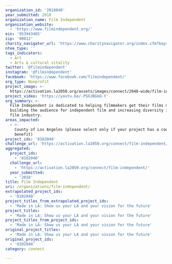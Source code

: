 ```yaml
---
organization_id: '2018040'
year_submitted: 2018
organization_name: Film Independent
organization_website:
  - 'https://www.filmindependent.org/'
ein: '953943485'
zip: '90012'
charity_navigator_url: 'https://www.charitynavigator.org/index.cfm?bay=search.profile&ein=953943485'
ntee_type: ''
tags_indicators:
  - Art
  - Arts & cultural vitality
twitter: '@filmindependent'
instagram: '@filmindependent'
facebook: 'https://www.facebook.com/filmindependent/'
org_type: Nonprofit
project_image: >-
  https://activation.la2050.org/assets/images/connect/2048-wide/film-independent.jpg
project_video: 'https://youtu.be/-PSOJBGkQ-Y'
org_summary: >-
  Film Independent is dedicated to helping filmmakers get their films made,
  building the audience for independent film and increasing diversity in the
  film industry.
areas_impacted:
  - >-
    County of Los Angeles (please select only if your project has a countywide
    benefit)
project_ids: '8102040'
challenge_url: 'https://activation.la2050.org/connect/film-independent/'
aggregated:
  project_ids:
    - '8102040'
  challenge_url:
    - 'https://activation.la2050.org/connect/film-independent/'
  year_submitted:
    - '2018'
title: Film Independent
uri: /organizations/film-independent/
extrapolated_project_ids:
  - '8102040'
project_titles_from_extrapolated_project_ids:
  - 'Made in LA: Show us your LA and your vision for the future'
project_titles:
  - 'Made in LA: Show us your LA and your vision for the future'
project_titles_from_project_ids:
  - 'Made in LA: Show us your LA and your vision for the future'
original_project_titles:
  - 'Made in LA: Show us your LA and your vision for the future'
original_project_ids:
  - '8102040'
category: connect

---
```

